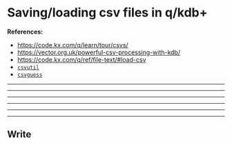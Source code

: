 # Saving/loading csv files in q/kdb+


**References:**
- https://code.kx.com/q/learn/tour/csvs/ 
- https://vector.org.uk/powerful-csv-processing-with-kdb/
- https://code.kx.com/q/ref/file-text/#load-csv
- [`csvutil`](https://github.com/KxSystems/kdb/blob/master/utils/csvutil.q)
- [`csvguess`](https://github.com/KxSystems/kdb/blob/master/utils/csvguess.q)



----------------------------------------------------------------------------------------------------------------
----------------------------------------------------------------------------------------------------------------
----------------------------------------------------------------------------------------------------------------



----------------------------------------------------------------------------------------------------------------
----------------------------------------------------------------------------------------------------------------
----------------------------------------------------------------------------------------------------------------

## Write


~~~~
~~~~
